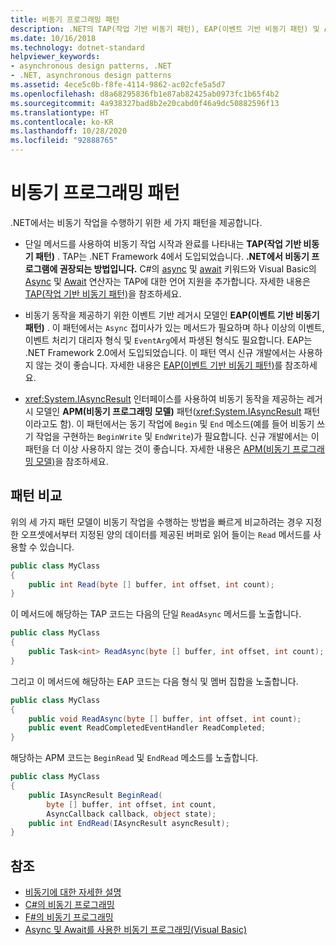 ```yaml
---
title: 비동기 프로그래밍 패턴
description: .NET의 TAP(작업 기반 비동기 패턴), EAP(이벤트 기반 비동기 패턴) 및 APM(비동기 프로그래밍 모델)에 대해 알아보세요.
ms.date: 10/16/2018
ms.technology: dotnet-standard
helpviewer_keywords:
- asynchronous design patterns, .NET
- .NET, asynchronous design patterns
ms.assetid: 4ece5c0b-f8fe-4114-9862-ac02cfe5a5d7
ms.openlocfilehash: d8a68295836fb1e87ab82425ab0973fc1b65f4b2
ms.sourcegitcommit: 4a938327bad8b2e20cabd0f46a9dc50882596f13
ms.translationtype: HT
ms.contentlocale: ko-KR
ms.lasthandoff: 10/28/2020
ms.locfileid: "92888765"
---
```

# <a name="asynchronous-programming-patterns"></a>비동기 프로그래밍 패턴

.NET에서는 비동기 작업을 수행하기 위한 세 가지 패턴을 제공합니다.  

- 단일 메서드를 사용하여 비동기 작업 시작과 완료를 나타내는 **TAP(작업 기반 비동기 패턴)** . TAP는 .NET Framework 4에서 도입되었습니다. **.NET에서 비동기 프로그램에 권장되는 방법입니다.** C#의 [async](../../csharp/language-reference/keywords/async.md) 및 [await](../../csharp/language-reference/operators/await.md) 키워드와 Visual Basic의 [Async](../../visual-basic/language-reference/modifiers/async.md) 및 [Await](../../visual-basic/language-reference/operators/await-operator.md) 연산자는 TAP에 대한 언어 지원을 추가합니다. 자세한 내용은 [TAP(작업 기반 비동기 패턴)](task-based-asynchronous-pattern-tap.md)을 참조하세요.  

- 비동기 동작을 제공하기 위한 이벤트 기반 레거시 모델인 **EAP(이벤트 기반 비동기 패턴)** . 이 패턴에서는 `Async` 접미사가 있는 메서드가 필요하며 하나 이상의 이벤트, 이벤트 처리기 대리자 형식 및 `EventArg`에서 파생된 형식도 필요합니다. EAP는 .NET Framework 2.0에서 도입되었습니다. 이 패턴 역시 신규 개발에서는 사용하지 않는 것이 좋습니다. 자세한 내용은 [EAP(이벤트 기반 비동기 패턴)](event-based-asynchronous-pattern-eap.md)를 참조하세요.  

- <xref:System.IAsyncResult> 인터페이스를 사용하여 비동기 동작을 제공하는 레거시 모델인 **APM(비동기 프로그래밍 모델)** 패턴(<xref:System.IAsyncResult> 패턴이라고도 함). 이 패턴에서는 동기 작업에 `Begin` 및 `End` 메소드(예를 들어 비동기 쓰기 작업을 구현하는 `BeginWrite` 및 `EndWrite`)가 필요합니다. 신규 개발에서는 이 패턴을 더 이상 사용하지 않는 것이 좋습니다. 자세한 내용은 [APM(비동기 프로그래밍 모델)](asynchronous-programming-model-apm.md)을 참조하세요.  
  
## <a name="comparison-of-patterns"></a>패턴 비교

위의 세 가지 패턴 모델이 비동기 작업을 수행하는 방법을 빠르게 비교하려는 경우 지정한 오프셋에서부터 지정된 양의 데이터를 제공된 버퍼로 읽어 들이는 `Read` 메서드를 사용할 수 있습니다.  
  
```csharp  
public class MyClass  
{  
    public int Read(byte [] buffer, int offset, int count);  
}  
```  

이 메서드에 해당하는 TAP 코드는 다음의 단일 `ReadAsync` 메서드를 노출합니다.  
  
```csharp
public class MyClass  
{  
    public Task<int> ReadAsync(byte [] buffer, int offset, int count);  
}  
```

그리고 이 메서드에 해당하는 EAP 코드는 다음 형식 및 멤버 집합을 노출합니다.  
  
```csharp  
public class MyClass  
{  
    public void ReadAsync(byte [] buffer, int offset, int count);  
    public event ReadCompletedEventHandler ReadCompleted;  
}  
```  
  
해당하는 APM 코드는 `BeginRead` 및 `EndRead` 메소드를 노출합니다.  
  
```csharp  
public class MyClass  
{  
    public IAsyncResult BeginRead(  
        byte [] buffer, int offset, int count,
        AsyncCallback callback, object state);  
    public int EndRead(IAsyncResult asyncResult);  
}  
```  

## <a name="see-also"></a>참조

- [비동기에 대한 자세한 설명](../async-in-depth.md)
- [C#의 비동기 프로그래밍](../../csharp/async.md)
- [F#의 비동기 프로그래밍](../../fsharp/tutorials/asynchronous-and-concurrent-programming/async.md)
- [Async 및 Await를 사용한 비동기 프로그래밍(Visual Basic)](../../visual-basic/programming-guide/concepts/async/index.md)
